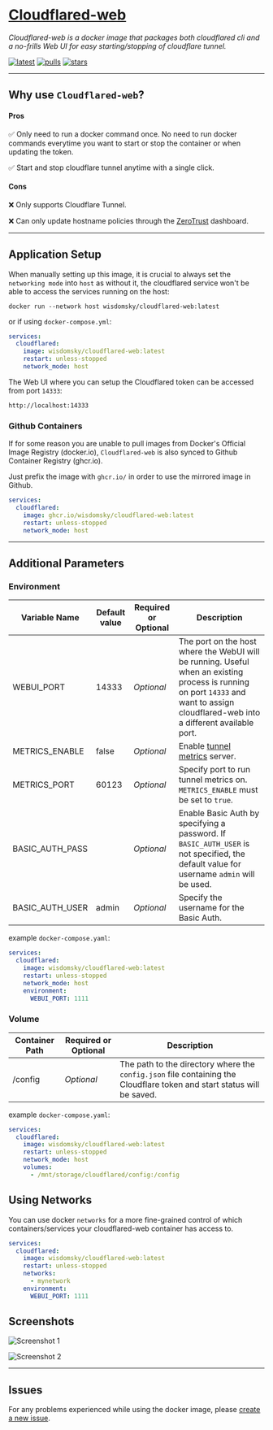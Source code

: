 # [Cloudflared-web](https://github.com/WisdomSky/Cloudflared-web)

_Cloudflared-web is a docker image that packages both cloudflared cli and a no-frills Web UI for easy starting/stopping of cloudflare tunnel._



[![latest](https://img.shields.io/docker/v/wisdomsky/cloudflared-web/latest?label=Latest)](https://hub.docker.com/r/wisdomsky/cloudflared-web "Latest Tag")
[![pulls](https://img.shields.io/docker/pulls/wisdomsky/cloudflared-web?label=Pulls)](https://hub.docker.com/r/wisdomsky/cloudflared-web "Docker Hub Pulls")
[![stars](https://img.shields.io/docker/stars/wisdomsky/cloudflared-web?label=%E2%AD%90)](https://hub.docker.com/r/wisdomsky/cloudflared-web "Docker Hub Stars")

---

## Why use `Cloudflared-web`?

#### Pros

✅ Only need to run a docker command once. No need to run docker commands everytime you want to start or stop the container or when updating the token.

✅ Start and stop cloudflare tunnel anytime with a single click.

#### Cons

❌ Only supports Cloudflare Tunnel.

❌ Can only update hostname policies through the [ZeroTrust](https://one.dash.cloudflare.com/) dashboard.


--- 
## Application Setup
When manually setting up this image, it is crucial to always set the `networking mode` into `host` as without it, the cloudflared service won't be able to access the services running on the host:

    docker run --network host wisdomsky/cloudflared-web:latest

or if using `docker-compose.yml`:

```yaml
services:
  cloudflared:
    image: wisdomsky/cloudflared-web:latest
    restart: unless-stopped
    network_mode: host
```

The Web UI where you can setup the Cloudflared token can be accessed from port `14333`:

    http://localhost:14333

### Github Containers

If for some reason you are unable to pull images from Docker's Official Image Registry (docker.io), `Cloudflared-web` is also synced to Github Container Registry (ghcr.io).

Just prefix the image with `ghcr.io/` in order to use the mirrored image in Github.
```yaml
services:
  cloudflared:
    image: ghcr.io/wisdomsky/cloudflared-web:latest
    restart: unless-stopped
    network_mode: host
```


---
## Additional Parameters

### Environment
| Variable Name   | Default value | Required or Optional | Description                                                                                                                                                                          |
|-----------------|---------------|---|--------------------------------------------------------------------------------------------------------------------------------------------------------------------------------------|
| WEBUI_PORT      | 14333         | _Optional_ | The port on the host where the WebUI will be running. Useful when an existing process is running on port `14333` and want to assign cloudflared-web into a different available port. |
| METRICS_ENABLE  | false         | _Optional_ | Enable [tunnel metrics](https://developers.cloudflare.com/cloudflare-one/connections/connect-networks/monitor-tunnels/metrics/) server.                                              |
| METRICS_PORT    | 60123         | _Optional_ | Specify port to run tunnel metrics on. `METRICS_ENABLE` must be set to `true`.                                                                                                       |
| BASIC_AUTH_PASS |               | _Optional_ | Enable Basic Auth by specifying a password. If `BASIC_AUTH_USER` is not specified, the default value for username `admin` will be used.                                              |
| BASIC_AUTH_USER | admin         | _Optional_ | Specify the username for the Basic Auth.                                                                                                                                             |

example `docker-compose.yaml`:
```yaml
services:
  cloudflared:
    image: wisdomsky/cloudflared-web:latest
    restart: unless-stopped
    network_mode: host
    environment:
      WEBUI_PORT: 1111
```


### Volume
| Container Path | Required or Optional | Description |
|---|---|---|
| /config | _Optional_ | The path to the directory where the `config.json` file containing the Cloudflare token and start status will be saved.  |

example `docker-compose.yaml`:
```yaml
services:
  cloudflared:
    image: wisdomsky/cloudflared-web:latest
    restart: unless-stopped
    network_mode: host
    volumes:
      - /mnt/storage/cloudflared/config:/config
```

## Using Networks

You can use docker `networks` for a more fine-grained control of which containers/services your cloudflared-web container has access to.

```yaml
services:
  cloudflared:
    image: wisdomsky/cloudflared-web:latest
    restart: unless-stopped
    networks:
      - mynetwork
    environment:
      WEBUI_PORT: 1111
```

## Screenshots

![Screenshot 1](https://raw.githubusercontent.com/WisdomSky/Cloudflared-web/main/screenshot-1.png)

![Screenshot 2](https://raw.githubusercontent.com/WisdomSky/Cloudflared-web/main/screenshot-2.png)

---

## Issues

For any problems experienced while using the docker image, please [create a new issue](https://github.com/WisdomSky/Cloudflared-web/issues).
